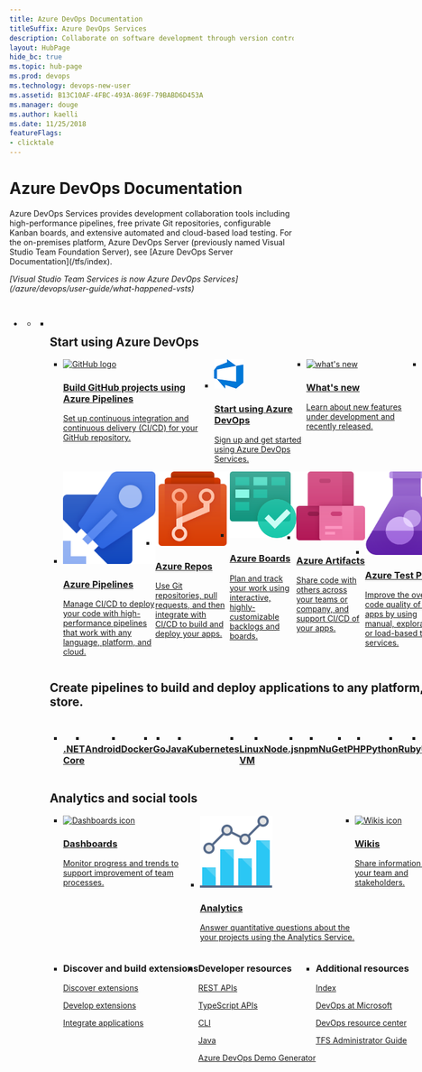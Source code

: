 ```yaml
---
title: Azure DevOps Documentation 
titleSuffix: Azure DevOps Services
description: Collaborate on software development through version control, work tracking, and continuous integration and delivery (CI/CD) with Azure DevOps 
layout: HubPage 
hide_bc: true
ms.topic: hub-page
ms.prod: devops 
ms.technology: devops-new-user
ms.assetid: B13C10AF-4FBC-493A-869F-79BABD6D453A 
ms.manager: douge 
ms.author: kaelli 
ms.date: 11/25/2018
featureFlags:
- clicktale 
---
```


<div id="main" class="v2">
    <div class="container">
        <h1>Azure DevOps Documentation</h1>
        <p>Azure DevOps Services provides development collaboration tools including high-performance pipelines, free private Git repositories, configurable Kanban boards, and extensive automated and cloud-based load testing. For the on-premises platform, Azure DevOps Server (previously named Visual Studio Team Foundation Server), see [Azure DevOps Server Documentation](/tfs/index).</p> 
        <p><i>[Visual Studio Team Services is now Azure DevOps Services](/azure/devops/user-guide/what-happened-vsts)</i></p><br/>
        <ul class="pivots">
            <li>
                <a href="#index"></a>
                <ul id="index">
                    <li class="panelItem" data-index="0">
                        <a class="singlePanelNavItem selected" style="display: none" href="#indexA" data-linktype="self-bookmark"></a>
                        <ul class="panelContent singlePanelContent" id="indexA" style="margin-top: 0px; display: flex; float: left; border: none;">
                            <li class="fullSpan">
                                <a href="#index1"></a>
                                <h2 style="float: left; display: flex;">Start using Azure DevOps</h2>
                                <ul id="index1" class="cardsF panelContent singlePanelContent cols cols4" style="float: left; display: flex!important;">
                                    <li>
                                        <a href="/azure/devops/pipelines/get-started-yaml">
                                        <div class="cardSize">
                                                <div class="cardPadding">
                                                    <div class="card">
                                                        <div class="cardImageOuter">
                                                            <div class="cardImage">
                                                                <img src="https://docs.microsoft.com/media/logos/logo_octokitty.svg" alt="GitHub logo" />
                                                            </div>
                                                        </div>
                                                        <div class="cardText">
                                                            <h3>Build GitHub projects using Azure Pipelines</h3>
                                                            <p>Set up continuous integration and continuous delivery (CI/CD) for your GitHub repository.</p>
                                                        </div>
                                                    </div>
                                                </div>
                                            </div> 
                                        </a>
                                    </li>
                                    <li>
                                        <a href="/azure/devops/user-guide/index">
                                            <div class="cardSize">
                                                <div class="cardPadding">
                                                    <div class="card">
                                                        <div class="cardImageOuter">
                                                            <div class="cardImage">
                                                                <img src="_img/index/DevOpsSuite.png" alt="Azure DevOps logo" />
                                                            </div>
                                                        </div>
                                                        <div class="cardText">
                                                            <h3>Start using Azure DevOps</h3>
                                                            <p>Sign up and get started using Azure DevOps Services.</p>
                                                        </div>
                                                    </div>
                                                </div>
                                            </div>
                                        </a>
                                    </li>
                                    <li>
                                        <a href="/azure/devops/release-notes/index">
                                            <div class="cardSize">
                                                <div class="cardPadding">
                                                    <div class="card">
                                                        <div class="cardImageOuter">
                                                            <div class="cardImage">
                                                                <img src="https://docs.microsoft.com/media/common/i_whats-new.svg" alt="what's new" />
                                                            </div>
                                                        </div>
                                                        <div class="cardText">
                                                            <h3>What's new</h3>
                                                            <p>Learn about new features under development and recently released. </p>
                                                        </div>
                                                    </div>
                                                </div>
                                            </div>
                                        </a>
                                    </li>
                                    <li>
                                        <a href="/azure/devops/project/navigation/index">
                                            <div class="cardSize">
                                                <div class="cardPadding">
                                                    <div class="card">
                                                        <div class="cardImageOuter">
                                                            <div class="cardImage">
                                                                <img src="https://docs.microsoft.com/media/common/i_portal.svg" alt="web portal" />
                                                            </div>
                                                        </div>
                                                        <div class="cardText">
                                                            <h3>Web portal navigation</h3>
                                                            <p>Learn how to work effectively within the web portal. </p>
                                                        </div>
                                                    </div>
                                                </div>
                                            </div>
                                        </a>
                                    </li>
                                </ul>
                                <a href="#index3"></a>
                                <ul id="index3" class="cardsF panelContent singlePanelContent cols cols4" style="float: left; display: flex!important;">
                                    <li>
                                        <a href="/azure/devops/pipelines/index">
                                            <div class="cardSize">
                                                <div class="cardPadding">
                                                    <div class="card">
                                                        <div class="cardImageOuter">
                                                            <div class="cardImage">
                                                                <img src="_img/index/DevOpsIconPipelines96.svg" alt="Azure Pipelines logo" />
                                                            </div>
                                                        </div>
                                                        <div class="cardText">
                                                            <h3>Azure Pipelines</h3>
                                                            <p>Manage CI/CD to deploy your code with high-performance pipelines that work with any language, platform, and cloud. </p>
                                                        </div>
                                                    </div>
                                                </div>
                                            </div>
                                        </a>
                                    </li>
                                    <li>
                                        <a href="/azure/devops/repos/index">
                                            <div class="cardSize">
                                                <div class="cardPadding">
                                                    <div class="card">
                                                        <div class="cardImageOuter">
                                                            <div class="cardImage">
                                                                <img src="_img/index/DevOpsIconRepos96.svg" alt="Azure Repos logo" />
                                                            </div>
                                                        </div>
                                                        <div class="cardText">
                                                            <h3>Azure Repos</h3>
                                                            <p>Use Git repositories, pull requests, and then integrate with CI/CD to build and deploy your apps.</p>
                                                        </div>
                                                    </div>
                                                </div>
                                            </div>
                                        </a>
                                    </li>
                                    <li>
                                        <a href="/azure/devops/boards/index">
                                            <div class="cardSize">
                                                <div class="cardPadding">
                                                    <div class="card">
                                                        <div class="cardImageOuter">
                                                            <div class="cardImage">
                                                                <img src="_img/index/DevOpsIconBoards96.svg" alt="Azure Boards logo" />
                                                            </div>
                                                        </div>
                                                        <div class="cardText">
                                                            <h3>Azure Boards</h3>
                                                            <p>Plan and track your work using interactive, highly-customizable backlogs and boards.</p>
                                                        </div>
                                                    </div>
                                                </div>
                                            </div>
                                        </a>
                                    </li>
                                    <li>
                                        <a href="/azure/devops/artifacts/index-a">
                                            <div class="cardSize">
                                                <div class="cardPadding">
                                                    <div class="card">
                                                        <div class="cardImageOuter">
                                                            <div class="cardImage">
                                                                <img src="_img/index/DevOpsIconArtifacts96.svg" alt="Azure Artifacts logo" />
                                                            </div>
                                                        </div>
                                                        <div class="cardText">
                                                            <h3>Azure Artifacts</h3>
                                                            <p>Share code with others across your teams or company, and support CI/CD of your apps.</p>
                                                        </div>
                                                    </div>
                                                </div>
                                            </div>
                                        </a>
                                    </li>
                                    <li>
                                        <a href="/azure/devops/test/index-tp">
                                            <div class="cardSize">
                                                <div class="cardPadding">
                                                    <div class="card">
                                                        <div class="cardImageOuter">
                                                            <div class="cardImage">
                                                                <img src="_img/index/DevOpsIconTestPlans96.svg" alt="Azure Test Plans logo" />
                                                            </div>
                                                        </div>
                                                        <div class="cardText">
                                                            <h3>Azure Test Plans</h3>
                                                            <p>Improve the overall code quality of your apps by using manual, exploratory, or load-based testing services.</p>
                                                        </div>
                                                    </div>
                                                </div>
                                            </div>
                                        </a>
                                    </li>
                                    <li>
                                        <a href="/azure/devops/organizations/index">
                                            <div class="cardSize">
                                                <div class="cardPadding">
                                                    <div class="card">
                                                        <div class="cardImageOuter">
                                                            <div class="cardImage">
                                                                <img src="https://docs.microsoft.com/media/common/i_tools.svg" alt="Settings" />
                                                            </div>
                                                        </div>
                                                        <div class="cardText">
                                                            <h3>Settings</h3>
                                                            <p>Configure resources and settings for users, teams, projects, and organizations.  </p>
                                                        </div>
                                                    </div>
                                                </div>
                                            </div>
                                        </a>
                                    </li>
                                </ul>
                                <a href="#index2"></a>
                                <h2 style="float: left; display: flex;">Create pipelines to build and deploy applications to any platform, cloud, or app store.</h2>
                                <ul id="index2" class="cardsFTitle panelContent singlePanelContent cols cols4" style="float: left; display: flex!important;">
                                    <li>
                                        <a href="/azure/devops/pipelines/languages/dotnet-core">
                                            <div class="cardSize">
                                                <div class="cardPadding">
                                                    <div class="card ready x-hidden-focus">
                                                        <div class="cardImageOuter">
                                                            <div class="cardImage" style='background-position: -50px 0px; background-image: url("pipelines/_img/index/logo_aspnetcore.svg"); background-size: cover;'>
                                                                <img style="display: none;" alt=".NET Core " src="pipelines/_img/index/logo_aspnetcore.svg" data-linktype="external" data-hoverimage="pipelines/_img/index/logo_aspnetcore.svg">
                                                            </div>
                                                        </div>
                                                        <div class="cardText">
                                                            <h3><br/>.NET Core</h3>
                                                        </div>
                                                    </div>
                                                </div>
                                            </div>
                                        </a>
                                    </li>
                                    <li>
                                        <a href="/azure/devops/pipelines/languages/android">
                                            <div class="cardSize">
                                                <div class="cardPadding">
                                                    <div class="card ready x-hidden-focus">
                                                        <div class="cardImageOuter">
                                                            <div class="cardImage" style='background-position: -50px 0px; background-image: url("https://docs.microsoft.com/media/logos/logo_android.svg"); background-size: cover;'>
                                                                <img style="display: none;" alt="Android logo" src="https://docs.microsoft.com/media/logos/logo_android.svg" data-linktype="external" data-hoverimage="https://docs.microsoft.com/media/logos/logo_android.svg">
                                                            </div>
                                                        </div>
                                                        <div class="cardText">
                                                            <h3><br/>Android</h3>
                                                        </div>
                                                    </div>
                                                </div>
                                            </div>
                                        </a>
                                    </li>
                                    <li>
                                        <a href="/azure/devops/pipelines/languages/docker">
                                            <div class="cardSize">
                                                <div class="cardPadding">
                                                    <div class="card ready x-hidden-focus">
                                                        <div class="cardImageOuter">
                                                            <div class="cardImage" style='background-position: -50px 0px; background-image: url("https://docs.microsoft.com/media/logos/logo_docker.svg"); background-size: cover;'>
                                                                <img style="display: none;" alt="Docker logo" src="https://docs.microsoft.com/media/logos/logo_docker.svg" data-linktype="external" data-hoverimage="https://docs.microsoft.com/media/logos/logo_docker.svg">
                                                            </div>
                                                        </div>
                                                        <div class="cardText">
                                                            <h3><br/>Docker</h3>
                                                        </div>
                                                    </div>
                                                </div>
                                            </div>
                                        </a>
                                    </li>
                                    <li>
                                        <a href="/azure/devops/pipelines/languages/go">
                                            <div class="cardSize">
                                                <div class="cardPadding">
                                                    <div class="card ready x-hidden-focus">
                                                        <div class="cardImageOuter">
                                                            <div class="cardImage" style='background-position: -50px 0px; background-image: url("pipelines/_img/index/logo_go.svg"); background-size: cover;'>
                                                                <img style="display: none;" alt="Go logo" src="pipelines/_img/index/logo_go.svg" data-linktype="external" data-hoverimage="pipelines/_img/index/logo_go.svg">
                                                            </div>
                                                        </div>
                                                        <div class="cardText">
                                                            <h3><br/>Go</h3>
                                                        </div>
                                                    </div>
                                                </div>
                                            </div>
                                        </a>
                                    </li>
                                    <li>
                                        <a href="/azure/devops/pipelines/languages/java">
                                            <div class="cardSize">
                                                <div class="cardPadding">
                                                    <div class="card ready x-hidden-focus">
                                                        <div class="cardImageOuter">
                                                            <div class="cardImage" style='background-position: -50px 0px; background-image: url("https://docs.microsoft.com/media/logos/logo_java.svg"); background-size: cover;'>
                                                                <img style="display: none;" alt="Java logo" src="https://docs.microsoft.com/media/logos/logo_java.svg" data-linktype="external" data-hoverimage="https://docs.microsoft.com/media/logos/logo_java.svg">
                                                            </div>
                                                        </div>
                                                        <div class="cardText">
                                                            <h3><br/>Java</h3>
                                                        </div>
                                                    </div>
                                                </div>
                                            </div>
                                        </a>
                                    </li>
                                    <li>
                                        <a href="/azure/devops/pipelines/apps/cd/deploy-aks">
                                            <div class="cardSize">
                                                <div class="cardPadding">
                                                    <div class="card ready x-hidden-focus">
                                                        <div class="cardImageOuter">
                                                            <div class="cardImage" style='background-position: -50px 0px; background-image: url("https://docs.microsoft.com/media/logos/logo_kubernetes.svg"); background-size: cover;'>
                                                                <img style="display: none;" alt="Kubernetes logo" src="https://docs.microsoft.com/media/logos/logo_kubernetes.svg" data-linktype="external" data-hoverimage="https://docs.microsoft.com/media/logos/logo_kubernetes.svg">
                                                            </div>
                                                        </div>
                                                        <div class="cardText">
                                                            <h3><br/>Kubernetes</h3>
                                                        </div>
                                                    </div>
                                                </div>
                                            </div>
                                        </a>
                                    </li>
                                    <li>
                                        <a href="/azure/devops/pipelines/apps/cd/deploy-linuxvm-deploygroups">
                                            <div class="cardSize">
                                                <div class="cardPadding">
                                                    <div class="card ready x-hidden-focus">
                                                        <div class="cardImageOuter">
                                                            <div class="cardImage" style='background-position: -50px 0px; background-image: url("https://docs.microsoft.com/media/logos/logo_linux-color.svg"); background-size: cover;'>
                                                                <img style="display: none;" alt="Linux logo" src="https://docs.microsoft.com/media/logos/logo_linux-color.svg" data-linktype="external" data-hoverimage="https://docs.microsoft.com/media/logos/logo_linux-color.svg">
                                                            </div>
                                                        </div>
                                                        <div class="cardText">
                                                            <h3><br/>Linux VM</h3>
                                                        </div>
                                                    </div>
                                                </div>
                                            </div>
                                        </a>
                                    </li>
                                    <li>
                                        <a href="/azure/devops/pipelines/languages/javascript">
                                            <div class="cardSize">
                                                <div class="cardPadding">
                                                    <div class="card ready x-hidden-focus">
                                                        <div class="cardImageOuter">
                                                            <div class="cardImage" style='background-position: -50px 0px; background-image: url("https://docs.microsoft.com/media/logos/logo_nodejs.svg"); background-size: cover;'>
                                                                <img style="display: none;" alt="Node Javascript logo" src="https://docs.microsoft.com/media/logos/logo_nodejs.svg" data-linktype="external" data-hoverimage="https://docs.microsoft.com/media/logos/logo_nodejs.svg">
                                                            </div>
                                                        </div>
                                                        <div class="cardText">
                                                            <h3><br/>Node.js</h3>
                                                        </div>
                                                    </div>
                                                </div>
                                            </div>
                                        </a>
                                    </li>
                                    <li>
                                        <a href="/azure/devops/pipelines/artifacts/npm">
                                            <div class="cardSize">
                                                <div class="cardPadding">
                                                    <div class="card ready x-hidden-focus">
                                                        <div class="cardImageOuter">
                                                            <div class="cardImage" style='background-position: -50px 0px; background-image: url("https://docs.microsoft.com/media/logos/logo_npm.svg"); background-size: cover;'>
                                                                <img style="display: none;" alt="npm logo" src="https://docs.microsoft.com/media/logos/logo_npm.svg" data-linktype="external" data-hoverimage="https://docs.microsoft.com/media/logos/logo_npm.svg">
                                                            </div>
                                                        </div>
                                                        <div class="cardText">
                                                            <h3><br/>npm</h3>
                                                        </div>
                                                    </div>
                                                </div>
                                            </div>
                                        </a>
                                    </li>
                                    <li>
                                        <a href="/azure/devops/pipelines/artifacts/nuget">
                                            <div class="cardSize">
                                                <div class="cardPadding">
                                                    <div class="card ready x-hidden-focus">
                                                        <div class="cardImageOuter">
                                                            <div class="cardImage" style='background-position: -50px 0px; background-image: url("https://docs.microsoft.com/media/logos/logo_nuget.svg"); background-size: cover;'>
                                                                <img style="display: none;" alt="NuGet logo" src="https://docs.microsoft.com/media/logos/logo_nuget.svg" data-linktype="external" data-hoverimage="https://docs.microsoft.com/media/logos/logo_nuget.svg">
                                                            </div>
                                                        </div>
                                                        <div class="cardText">
                                                            <h3><br/>NuGet</h3>
                                                        </div>
                                                    </div>
                                                </div>
                                            </div>
                                        </a>
                                    </li>
                                    <li>
                                        <a href="/azure/devops/pipelines/languages/php">
                                            <div class="cardSize">
                                                <div class="cardPadding">
                                                    <div class="card ready x-hidden-focus">
                                                        <div class="cardImageOuter">
                                                            <div class="cardImage" style='background-position: -50px 0px; background-image: url("https://docs.microsoft.com/media/logos/logo_php.svg"); background-size: cover;'>
                                                                <img style="display: none;" alt="PHP logo" src="https://docs.microsoft.com/media/logos/logo_php.svg" data-linktype="external" data-hoverimage="https://docs.microsoft.com/media/logos/logo_php.svg">
                                                            </div>
                                                        </div>
                                                        <div class="cardText">
                                                            <h3><br/>PHP</h3>
                                                        </div>
                                                    </div>
                                                </div>
                                            </div>
                                        </a>
                                    </li>
                                    <li>
                                        <a href="/azure/devops/pipelines/languages/python">
                                            <div class="cardSize">
                                                <div class="cardPadding">
                                                    <div class="card ready x-hidden-focus">
                                                        <div class="cardImageOuter">
                                                            <div class="cardImage" style='background-position: -50px 0px; background-image: url("https://docs.microsoft.com/media/logos/logo_python.svg"); background-size: cover;'>
                                                                <img style="display: none;" alt="Python logo" src="https://docs.microsoft.com/media/logos/logo_python.svg" data-linktype="external" data-hoverimage="https://docs.microsoft.com/media/logos/logo_python.svg">
                                                            </div>
                                                        </div>
                                                        <div class="cardText">
                                                            <h3><br/>Python</h3>
                                                        </div>
                                                    </div>
                                                </div>
                                            </div>
                                        </a>
                                    </li>
                                    <li>
                                        <a href="/azure/devops/pipelines/languages/ruby">
                                            <div class="cardSize">
                                                <div class="cardPadding">
                                                    <div class="card ready x-hidden-focus">
                                                        <div class="cardImageOuter">
                                                            <div class="cardImage" style='background-position: -50px 0px; background-image: url("https://docs.microsoft.com/media/logos/logo_ruby.svg"); background-size: cover;'>
                                                                <img style="display: none;" alt="Ruby logo" src="https://docs.microsoft.com/media/logos/logo_ruby.svg" data-linktype="external" data-hoverimage="https://docs.microsoft.com/media/logos/logo_ruby.svg">
                                                            </div>
                                                        </div>
                                                        <div class="cardText">
                                                            <h3><br/>Ruby</h3>
                                                        </div>
                                                    </div>
                                                </div>
                                            </div>
                                        </a>
                                    </li>
                                    <li>
                                        <a href="/azure/devops/pipelines/apps/windows/universal">
                                            <div class="cardSize">
                                                <div class="cardPadding">
                                                    <div class="card ready x-hidden-focus">
                                                        <div class="cardImageOuter">
                                                            <div class="cardImage" style='background-position: -50px 0px; background-image: url("pipelines/_img/index/logo_uwp.svg"); background-size: cover;'>
                                                                <img style="display: none;" alt="UWP logo" src="pipelines/_img/index/logo_uwp.svg" data-linktype="external" data-hoverimage="pipelines/_img/index/logo_uwp.svg">
                                                            </div>
                                                        </div>
                                                        <div class="cardText">
                                                            <h3><br/>UWP</h3>
                                                        </div>
                                                    </div>
                                                </div>
                                            </div>
                                        </a>
                                    </li>
                                    <li>
                                        <a href="/azure/devops/pipelines/languages/xamarin">
                                            <div class="cardSize">
                                                <div class="cardPadding">
                                                    <div class="card ready x-hidden-focus">
                                                        <div class="cardImageOuter">
                                                            <div class="cardImage" style='background-position: -50px 0px; background-image: url("https://docs.microsoft.com/media/logos/logo_xamarin.svg"); background-size: cover;'>
                                                                <img style="display: none;" alt="Xamarin logo" src="https://docs.microsoft.com/media/logos/logo_xamarin.svg" data-linktype="external" data-hoverimage="https://docs.microsoft.com/media/logos/logo_xamarin.svg">
                                                            </div>
                                                        </div>
                                                        <div class="cardText">
                                                            <h3><br/>Xamarin</h3>
                                                        </div>
                                                    </div>
                                                </div>
                                            </div>
                                        </a>
                                    </li>
                                    <li>
                                        <a href="/azure/devops/pipelines/languages/xcode">
                                            <div class="cardSize">
                                                <div class="cardPadding">
                                                    <div class="card ready x-hidden-focus">
                                                        <div class="cardImageOuter">
                                                            <div class="cardImage" style='background-position: -50px 0px; background-image: url("https://docs.microsoft.com/media/logos/logo_xcode.svg"); background-size: cover;'>
                                                                <img style="display: none;" alt="XCode logo" src="https://docs.microsoft.com/media/logos/logo_xcode.svg" data-linktype="external" data-hoverimage="https://docs.microsoft.com/media/logos/logo_xcode.svg">
                                                            </div>
                                                        </div>
                                                        <div class="cardText">
                                                            <h3><br/>Xcode</h3>
                                                        </div>
                                                    </div>
                                                </div>
                                            </div>
                                        </a>
                                    </li>
                                </ul>
                                <a href="#index4"></a>
                                <h2 style="float: left; display: flex;">Analytics and social tools</h2>
                                <ul id="index4" class="cardsF panelContent singlePanelContent cols cols4" style="float: left; display: flex!important;">
                                    <li>
                                        <a href="/azure/devops/report/dashboards/index">
                                            <div class="cardSize">
                                                <div class="cardPadding">
                                                    <div class="card">
                                                        <div class="cardImageOuter">
                                                            <div class="cardImage">
                                                                <img src="_img/index/i_dashboard.svg" alt="Dashboards icon" />
                                                            </div>
                                                        </div>
                                                        <div class="cardText">
                                                            <h3>Dashboards</h3>
                                                            <p>Monitor progress and trends to support improvement of team processes.</p>
                                                        </div>
                                                    </div>
                                                </div>
                                            </div>
                                        </a>
                                    </li>
                                    <li>
                                        <a href="/azure/devops/report/index">
                                            <div class="cardSize">
                                                <div class="cardPadding">
                                                    <div class="card">
                                                        <div class="cardImageOuter">
                                                            <div class="cardImage">
                                                                <img src="_img/index/i_analytics.svg" alt="Analytics views icon" />
                                                            </div>
                                                        </div>
                                                        <div class="cardText">
                                                            <h3>Analytics </h3>
                                                            <p>Answer quantitative questions about the your projects using the Analytics Service.</p>
                                                        </div>
                                                    </div>
                                                </div>
                                            </div>
                                        </a>
                                    </li>
                                    <li>
                                        <a href="/azure/devops/project/wiki/index">
                                            <div class="cardSize">
                                                <div class="cardPadding">
                                                    <div class="card">
                                                        <div class="cardImageOuter">
                                                            <div class="cardImage">
                                                                <img src="https://docs.microsoft.com/media/common/i_reference.svg" alt="Wikis icon" />
                                                            </div>
                                                        </div>
                                                        <div class="cardText">
                                                            <h3>Wikis</h3>
                                                            <p>Share information with your team and stakeholders.</p>
                                                        </div>
                                                    </div>
                                                </div>
                                            </div>
                                        </a>
                                    </li>
                                    <li>
                                        <a href="/azure/devops/organizations/public/index">
                                            <div class="cardSize">
                                                <div class="cardPadding">
                                                    <div class="card">
                                                        <div class="cardImageOuter">
                                                            <div class="cardImage">
                                                                <img src="https://docs.microsoft.com/media/common/i_web-color.svg" alt="Public projects icon" />
                                                            </div>
                                                        </div>
                                                        <div class="cardText">
                                                            <h3>Public projects</h3>
                                                            <p>Create an open source project.</p>
                                                        </div>
                                                    </div>
                                                </div>
                                            </div>
                                        </a>
                                    </li>
                                </ul>
                                <a href="#index5"></a>
                                <ul id="index5" class="cardsW cols cols3 panelContent" style="float: left; display: flex;">
                                    <li>
                                        <div class="cardSize">
                                            <div class="cardPadding">
                                                <div class="card">
                                                    <div class="cardText">
                                                        <h3>Discover and build extensions</h3>
                                                        <p><a href="/azure/devops/marketplace/overview">Discover extensions</a></p>
                                                        <p><a href="/azure/devops/extend/index">Develop extensions</a></p>
                                                        <p><a href="/azure/devops/integrate/index">Integrate applications</a><br/></p>
                                                    </div>
                                                </div>
                                            </div>
                                        </div>
                                    </li>
                                    <li>
                                        <div class="cardSize">
                                            <div class="cardPadding">
                                                <div class="card">
                                                    <div class="cardText">
                                                        <h3>Developer resources</h3>
                                                        <p><a href="/rest/api/vsts/">REST APIs</a></p>
                                                        <a href="https://www.visualstudio.com/docs/integrate/extensions/reference/client/core-sdk">TypeScript APIs</a></p>
                                                        <p><a href="/cli/vsts/overview">CLI</a></p>
                                                        <p><a href="/azure/devops/java/index">Java</a></p>
                                                        <p><a href="/azure/devops/demo-gen">Azure DevOps Demo Generator</a></p>
                                                    </div>
                                                </div>
                                            </div>
                                        </div> 
                                    </li>
                                    <li>
                                        <div class="cardSize">
                                            <div class="cardPadding">
                                                <div class="card">
                                                    <div class="cardText">
                                                        <h3>Additional resources</h3>
                                                        <p><a href="/azure/devops/index-all">Index</a></p>
                                                        <p><a href="https://www.youtube.com/channel/UC-ikyViYMM69joIAv7dlMsA">DevOps at Microsoft</a></p>
                                                        <p><a href="/azure/devops/learn/">DevOps resource center</a></p>
                                                        <p><a href="/tfs/index">TFS Administrator Guide</a></p>
                                                    </div>
                                                </div>
                                            </div>
                                        </div>
                                    </li>
                                </ul>
                            </li>
                        </ul>
                    </li>
                </ul>
            </li>
        </ul>
    </div>
</div>
